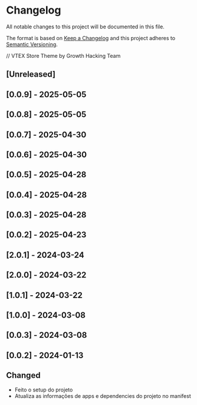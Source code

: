 # Changelog

All notable changes to this project will be documented in this file.

The format is based on [Keep a Changelog](http://keepachangelog.com/en/1.0.0/)
and this project adheres to [Semantic Versioning](http://semver.org/spec/v2.0.0.html).

// VTEX Store Theme by Growth Hacking Team 

## [Unreleased]

## [0.0.9] - 2025-05-05

## [0.0.8] - 2025-05-05

## [0.0.7] - 2025-04-30

## [0.0.6] - 2025-04-30

## [0.0.5] - 2025-04-28

## [0.0.4] - 2025-04-28

## [0.0.3] - 2025-04-28

## [0.0.2] - 2025-04-23

## [2.0.1] - 2024-03-24

## [2.0.0] - 2024-03-22

## [1.0.1] - 2024-03-22

## [1.0.0] - 2024-03-08

## [0.0.3] - 2024-03-08

## [0.0.2] - 2024-01-13
## Changed
 - Feito o setup do projeto
 - Atualiza as informações de apps e dependencies do projeto no manifest